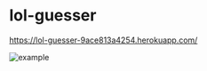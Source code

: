 # lol-guesser
https://lol-guesser-9ace813a4254.herokuapp.com/

![example](https://media.discordapp.net/attachments/615036295932280834/1138895065306112020/lolguessser.png?width=1690&height=920)
